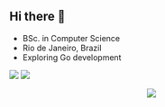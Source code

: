 ## Hi there 👋 

- BSc. in Computer Science
- Rio de Janeiro, Brazil
- Exploring Go development

<div> 
    <a href="https://www.linkedin.com" target="_blank"><img src="https://img.shields.io/badge/-LinkedIn-%230077B5?style=for-the-badge&logo=linkedin&logoColor=white" target="_blank"></a> 
    <a href="https://instagram.com/" target="_blank"><img src="https://img.shields.io/badge/-Instagram-%23E4405F?style=for-the-badge&logo=instagram&logoColor=white" target="_blank"></a>
</div>

<p align="center">
  <a href="https://skillicons.dev">
    <img src="https://skillicons.dev/icons?i=go,vscode,git,github" />
  </a>
</p>
  

